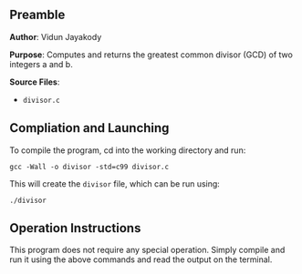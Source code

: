 
## Preamble

**Author**: Vidun Jayakody

**Purpose**: Computes and returns the greatest common divisor (GCD) of two integers a and b.

**Source Files**:
- `divisor.c`

## Compliation and Launching
To compile the program, cd into the working directory and run:

```gcc -Wall -o divisor -std=c99 divisor.c```

This will create the `divisor` file, which can be run using:

```./divisor```

## Operation Instructions

This program does not require any special operation. Simply compile and run it using the above commands and read the output on the terminal.
